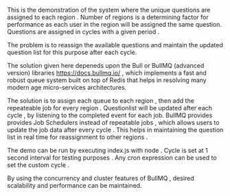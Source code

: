 This is the demonstration of the system where the unique questions are assigned to each region . 
Number of regions is a determining factor for performance as each user in the region will be assigned the same question.
Questions are assigned in cycles with a given period .

The problem is to reassign the available questions  and maintain the updated question list for this purpose after each cycle.

The solution given here depeneds upon the Bull or BullMQ (advanced version) libraries https://docs.bullmq.io/ , 
which  implements a fast and robust queue system built on top of Redis that helps in resolving many modern age micro-services architectures.

The solution is to assign each queue to each region , then add the repeateable job for every region . 
Questionlist will be updated after each cycle , by listening to the completed event for each job.
BullMQ provides provides Job Schedulers instead of repeatable jobs ,  which allows users to update the job data after every cycle . 
This helps in maintaining the question list in real time for reassignment to other regions .

The demo can be run by executing index.js with node . 
Cycle is set at 1 second interval for testing purposes . 
Any cron expression can be used to set the custom cycle . 

By using the concurrency and cluster features of BullMQ , desired scalability and performance can be maintained.
 
